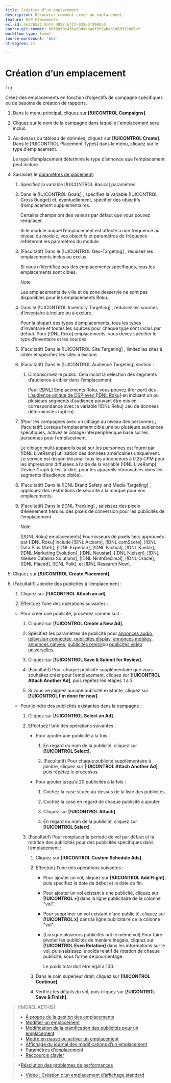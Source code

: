 ```yaml
---
title: Création d’un emplacement
description: Découvrez comment créer un emplacement.
feature: DSP Placements
exl-id: 4e37b571-9af4-4897-bff2-035a5f2600a5
source-git-commit: 86f8df0c438a68dabba8f5b2abeb106d3320d7ef
workflow-type: tm+mt
source-wordcount: '652'
ht-degree: 1%

---
```


# Création d’un emplacement

>[!TIP]
>
>Créez des emplacements en fonction d’objectifs de campagne spécifiques ou de besoins de création de rapports.

1. Dans le menu principal, cliquez sur **[!UICONTROL Campaigns]**.

1. Cliquez sur le nom de la campagne dans laquelle l&#39;emplacement sera inclus.

1. Au-dessus du tableau de données, cliquez sur **[!UICONTROL Create]**. Dans le [!UICONTROL Placement Types] dans le menu, cliquez sur le type d’emplacement.

   Le type d’emplacement détermine le type d’annonce que l’emplacement peut inclure.

1. Saisissez le [paramètres de placement](placement-settings.md):

   1. Spécifiez la variable [!UICONTROL Basics] paramètres.

   1. Dans le [!UICONTROL Goals] , spécifiez la variable [!UICONTROL Gross Budget] et, éventuellement, spécifier des objectifs d’emplacement supplémentaires.

      Certains champs ont des valeurs par défaut que vous pouvez remplacer.

      Si le module auquel l’emplacement est affecté a une fréquence au niveau du module, vos objectifs et paramètres de fréquence refléteront les paramètres du module.

   1. (Facultatif) Dans le [!UICONTROL Geo-Targeting] , réduisez les emplacements inclus ou exclus.

      Si vous n’identifiez pas des emplacements spécifiques, tous les emplacements sont ciblés.

      >[!NOTE]
      >
      >Les emplacements de ville et de zone desservie ne sont pas disponibles pour les emplacements Roku.

   1. Dans le [!UICONTROL Inventory Targeting] , réduisez les sources d’inventaire à inclure ou à exclure.

      Pour la plupart des types d’emplacements, tous les types d’inventaire et toutes les sources pour chaque type sont inclus par défaut. Pour [!DNL Roku] emplacements, vous devez spécifier le type d’inventaire et les sources.

   1. (Facultatif) Dans le [!UICONTROL Site Targeting] , limitez les sites à cibler et spécifiez les sites à exclure.

   1. (Facultatif) Dans le [!UICONTROL Audience Targeting] section :

      1. Circonscrivez le public. Cela inclut la sélection des segments d’audience à cibler dans l’emplacement.

         Pour [!DNL] Emplacements Roku, vous pouvez tirer parti des [L’audience unique de DSP avec [!DNL Roku]](/help/dsp/inventory/roku-inventory.md) en incluant un ou plusieurs segments d’audience pouvant être mis en correspondance avec la variable [!DNL Roku] Jeu de données déterministes (opt-in).
   1. (Pour les campagnes avec un ciblage au niveau des personnes ; (facultatif) Lorsque l’emplacement cible une ou plusieurs audiences spécifiques, activez le ciblage interpériphérique basé sur les personnes pour l’emplacement.

      Le ciblage multi-appareils basé sur les personnes est fourni par [!DNL LiveRamp] utilisation des données américaines uniquement. Le service est disponible pour tous les annonceurs à 0,35 CPM pour les impressions diffusées à l’aide de la variable [!DNL LiveRamp] Device Graph (c’est-à-dire, pour les appareils introuvables dans les segments d’audience ciblés).

   1. (Facultatif) Dans le [!DNL Brand Safety and Media Targeting] , appliquez des restrictions de sécurité à la marque pour vos emplacements.

   1. (Facultatif) Dans le [!DNL Tracking] , saisissez des pixels d’événement tiers ou des pixels de conversion pour les publicités de l’emplacement.

      >[!NOTE]
      >
      >([!DNL Roku] emplacements) Fournisseurs de pixels tiers approuvés par [!DNL Roku] include [!DNL Acxiom], [!DNL comScore], [!DNL Data Plus Math], [!DNL Experian], [!DNL Factual], [!DNL Kantar], [!DNL Marketing Evolution], [!DNL Neustar], [!DNL Nielsen], [!DNL Nielsen Catalina Solutions], [!DNL NinthDecimal], [!DNL Oracle], [!DNL Placed], [!DNL Polk], et [!DNL Research Now].


1. Cliquez sur **[!UICONTROL Create Placement]**.

1. (Facultatif) Joindre des publicités à l’emplacement :

   1. Cliquez sur **[!UICONTROL Attach an ad]**.

   1. Effectuez l’une des opérations suivantes :
   * Pour créer une publicité, procédez comme suit :

      1. Cliquez sur **[!UICONTROL Create a New Ad].**

      1. Spécifiez les paramètres de publicité pour [annonces audio](/help/dsp/campaign-management/ads/ad-settings-audio.md), [télévision connectée](/help/dsp/campaign-management/ads/ad-settings-connected-tv.md), [publicités display](/help/dsp/campaign-management/ads/ad-settings-display.md), [annonces mobiles](/help/dsp/campaign-management/ads/ad-settings-mobile.md), [annonces natives](/help/dsp/campaign-management/ads/ad-settings-native.md), [publicités preroll](/help/dsp/campaign-management/ads/ad-settings-pre-roll.md)ou [publicités vidéo universelles](/help/dsp/campaign-management/ads/ad-settings-universal-video.md).

      1. Cliquez sur **[!UICONTROL Save & Submit for Review]**.

      1. (Facultatif) Pour chaque publicité supplémentaire que vous souhaitez créer pour l’emplacement, cliquez sur **[!UICONTROL Attach Another Ad]**, puis répétez les étapes 1 à 3.

      1. Si vous ne joignez aucune publicité existante, cliquez sur **[!UICONTROL I'm done for now]**.
   * Pour joindre des publicités existantes dans la campagne :

      1. Cliquez sur **[!UICONTROL Select an Ad]**.

      1. Effectuez l’une des opérations suivantes :

         * Pour ajouter une publicité à la fois :

            1. En regard du nom de la publicité, cliquez sur **[!UICONTROL Select].**

            1. (Facultatif) Pour chaque publicité supplémentaire à joindre, cliquez sur **[!UICONTROL Attach Another Ad]**, puis répétez le processus.
         * Pour ajouter jusqu’à 20 publicités à la fois :

            1. Cochez la case située au-dessus de la liste des publicités.

            1. Cochez la case en regard de chaque publicité à ajouter.

            1. Cliquez sur **[!UICONTROL Attach]**.

            1. En regard du nom de la publicité, cliquez sur **[!UICONTROL Select]**.
      1. (Facultatif) Pour remplacer la période de vol par défaut et la rotation des publicités pour des publicités spécifiques dans l’emplacement :

         1. Cliquez sur **[!UICONTROL Custom Schedule Ads]**.

         1. Effectuez l’une des opérations suivantes :

            * Pour ajouter un vol, cliquez sur **[!UICONTROL Add Flight]**, puis spécifiez la date de début et la date de fin.

            * Pour ajouter un vol existant à une publicité, cliquez sur **[!UICONTROL +]** dans la ligne publicitaire de la colonne &quot;vol&quot;.

            * Pour supprimer un vol existant d’une publicité, cliquez sur **[!UICONTROL x]** dans la ligne publicitaire de la colonne &quot;vol&quot;.

            * (Lorsque plusieurs publicités ont le même vol) Pour faire pivoter les publicités de manière inégale, cliquez sur **[!UICONTROL Even Rotation]** dans les informations sur le vol, puis saisissez le poids relatif de rotation de chaque publicité, sous forme de pourcentage.

               Le poids total doit être égal à 100.
         1. Dans le coin supérieur droit, cliquez sur **[!UICONTROL Continue]**.

         1. Vérifiez les détails du vol, puis cliquez sur **[!UICONTROL Save & Finish]**.






>[!MORELIKETHIS]
>
>* [À propos de la gestion des emplacements](placement-about.md)
>* [Modifier un emplacement](placement-edit.md)
>* [Modification de la planification des publicités pour un emplacement](placement-edit-ad-schedule.md)
>* [Mettre en pause ou activer un emplacement](placement-pause-activate.md)
>* [Affichage du journal des modifications d’un emplacement](placement-change-log.md)
>* [Paramètres d’emplacement](placement-settings.md)
>* [Raccourcis clavier](/help/dsp/campaign-management/reports/keyboard-shortcuts.md)

   >*[Résolution des problèmes de performances](/help/dsp/optimization/troubleshooting-performance.md)
>* [Vidéo : Création d’un emplacement d’affichage standard](https://video.tv.adobe.com/v/340454)

